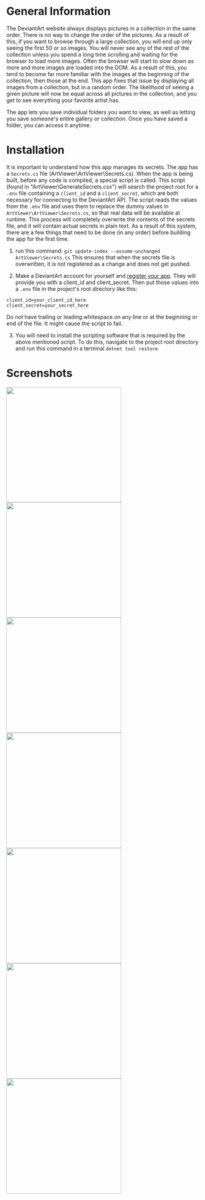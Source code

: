# General Information

The DeviantArt website always displays pictures in a collection in the same order. There is no way to change the order of the pictures.
As a result of this, if you want to browse through a large collection, you will end up only seeing the first 50 or so images. You will
never see any of the rest of the collection unless you spend a long time scrolling and waiting for the browser to load more images.
Often the browser will start to slow down as more and more images are loaded into the DOM. As a result of this, you tend to become far
more familiar with the images at the beginning of the collection, then those at the end. This app fixes that issue by displaying all
images from a collection, but in a random order. The likelihood of seeing a given picture will now be equal across all pictures in the
collection, and you get to see everything your favorite artist has.

The app lets you save individual folders you want to view, as well as letting you save someone's entire gallery or collection. Once you 
have saved a folder, you can access it anytime.



# Installation
It is important to understand how this app manages its secrets. The app has a `Secrets.cs` file (ArtViewer\ArtViewer\Secrets.cs).
When the app is being built, before any code is compiled, a special script is called. This script (found in 
"ArtViewer\GenerateSecrets.csx") will search the project root for a `.env` file containing a `client_id` and a `client_secret`, 
which are both necessary for connecting to the DeviantArt API. The script reads the values from the `.env` file and uses them to 
replace the dummy values in `ArtViewer\ArtViewer\Secrets.cs`, so that real data will be available at runtime. This process will
completely overwrite the contents of the secrets file, and it will contain actual secrets in plain text. As a result of this system,
there are a few things that need to be done (in any order) before building the app for the first time. 

1) run this command:
`git update-index --assume-unchanged ArtViewer\Secrets.cs`
This ensures that when the secrets file is overwritten, it is not registered as a change and does not get pushed.

2) Make a DeviantArt account for yourself and [register your app](https://www.deviantart.com/developers/apps). They will provide you
with a client_id and client_secret. Then put those values into a `.env` file in the project's root directory like this:
```
client_id=your_client_id_here
client_secret=your_secret_here
```
Do not have trailing or leading whitespace on any line or at the beginning or end of the file. It might cause the script to fail.

3) You will need to install the scripting software that is required by the above mentioned script. To do this, navigate to the
project root directory and run this command in a terminal
`dotnet tool restore`


# Screenshots
<img src="https://github.com/user-attachments/assets/a5f8bafe-b61c-41aa-89de-6be653371bff" width="300" />
<img src="https://github.com/user-attachments/assets/692124d7-be9f-4f33-8ec4-cc0f3433904b" width="300" />
<img src="https://github.com/user-attachments/assets/bf69053f-061f-4cc6-8030-ae9b85db452d" width="300" />
<img src="https://github.com/user-attachments/assets/7e9b8cd0-3e84-41b5-9fd1-e53a17cad938" width="300" />
<img src="https://github.com/user-attachments/assets/35a3b107-94a5-4850-bae3-7274ccea74ee" width="300" />
<img src="https://github.com/user-attachments/assets/fcf76efe-8c6b-4358-9126-181c795927b2" width="300" />
<img src="https://github.com/user-attachments/assets/6dc7e727-2102-47b5-a953-ed3b9582b44b" width="300" />

